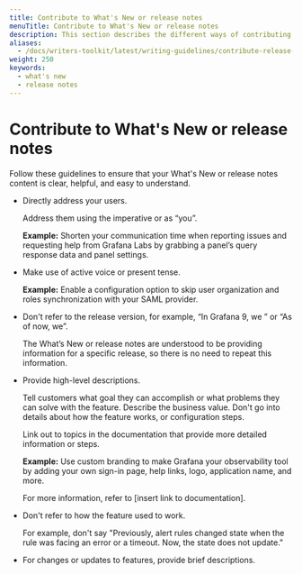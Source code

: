 ```yaml
---
title: Contribute to What's New or release notes
menuTitle: Contribute to What's New or release notes
description: This section describes the different ways of contributing to what's new or release notes.
aliases:
  - /docs/writers-toolkit/latest/writing-guidelines/contribute-release-notes/
weight: 250
keywords:
  - what's new
  - release notes
---
```


# Contribute to What's New or release notes

Follow these guidelines to ensure that your What's New or release notes content is clear, helpful, and easy to understand.

* Directly address your users.

    Address them using the imperative or as “you”.

    **Example:**
    Shorten your communication time when reporting issues and requesting help from Grafana Labs by grabbing a panel’s query response data and panel settings.

* Make use of active voice or present tense.

    **Example:**
    Enable a configuration option to skip user organization and roles synchronization with your SAML provider.

* Don't refer to the release version, for example, “In Grafana 9, we ” or “As of now, we”.

  The What’s New or release notes are understood to be providing information for a specific release, so there is no need to repeat this information.

* Provide high-level descriptions.

  Tell customers what goal they can accomplish or what problems they can solve with the feature. Describe the business value. Don't go into details about how the feature works, or configuration steps.

  Link out to topics in the documentation that provide more detailed information or steps.

  **Example:**
  Use custom branding to make Grafana your observability tool by adding your own sign-in page, help links, logo, application name, and more.

  For more information, refer to [insert link to documentation].

* Don't refer to how the feature used to work.

  For example, don't say "Previously, alert rules changed state when the rule was facing an error or a timeout. Now, the state does not update."

* For changes or updates to features, provide brief descriptions.
